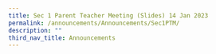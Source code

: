 ```yaml
---
title: Sec 1 Parent Teacher Meeting (Slides) 14 Jan 2023
permalink: /announcements/Announcements/Sec1PTM/
description: ""
third_nav_title: Announcements
---
```


